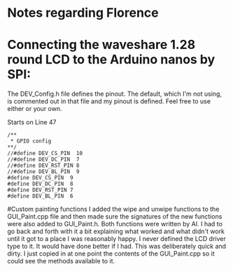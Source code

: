 # Notes regarding Florence

# Connecting the waveshare 1.28 round LCD to the Arduino nanos by SPI:


The DEV_Config.h file defines the pinout.  The default, which I'm not using, is commented out in that file and my pinout is defined.  Feel free to use either or your own. 


Starts on Line 47
```
/**
 * GPIO config
**/
//#define DEV_CS_PIN  10
//#define DEV_DC_PIN  7
//#define DEV_RST_PIN 8
//#define DEV_BL_PIN  9
#define DEV_CS_PIN  9
#define DEV_DC_PIN  8
#define DEV_RST_PIN 7
#define DEV_BL_PIN  6
```

#Custom painting functions
I added the wipe and unwipe functions to the GUI_Paint.cpp file and then made sure the signatures of the new functions were also added to GUI_Paint.h.  Both functions were written by AI.  I had to go back and forth with it a bit explaining what worked and what didn't work until it got to a place I was reasonably happy.  I never defined the LCD driver type to it.  It would have done better if I had.  This was deliberately quick and dirty.  I just copied in at one point the contents of the GUI_Paint.cpp so it could see the methods available to it. 